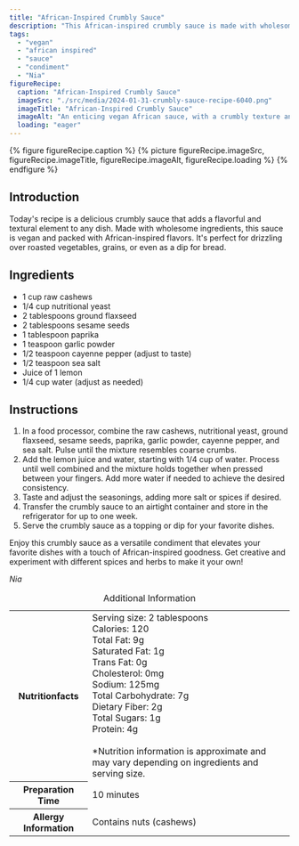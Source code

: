 ```yaml
---
title: "African-Inspired Crumbly Sauce"
description: "This African-inspired crumbly sauce is made with wholesome ingredients and adds a flavorful and textural element to any dish. Vegan and packed with African-inspired flavors, it's perfect for drizzling over roasted vegetables, grains, or as a dip for bread."
tags:
  - "vegan"
  - "african inspired"
  - "sauce"
  - "condiment"
  - "Nia"
figureRecipe: 
  caption: "African-Inspired Crumbly Sauce"
  imageSrc: "./src/media/2024-01-31-crumbly-sauce-recipe-6040.png"
  imageTitle: "African-Inspired Crumbly Sauce"
  imageAlt: "An enticing vegan African sauce, with a crumbly texture and vibrant colors, sits on a rustic wooden table, beckoning to be savored."
  loading: "eager"
---
```


{% figure figureRecipe.caption %}
{% picture figureRecipe.imageSrc, figureRecipe.imageTitle, figureRecipe.imageAlt, figureRecipe.loading %}
{% endfigure %}

## Introduction

Today's recipe is a delicious crumbly sauce that adds a flavorful and textural element to any dish. Made with wholesome ingredients, this sauce is vegan and packed with African-inspired flavors. It's perfect for drizzling over roasted vegetables, grains, or even as a dip for bread.

## Ingredients

- 1 cup raw cashews
- 1/4 cup nutritional yeast
- 2 tablespoons ground flaxseed
- 2 tablespoons sesame seeds
- 1 tablespoon paprika
- 1 teaspoon garlic powder
- 1/2 teaspoon cayenne pepper (adjust to taste)
- 1/2 teaspoon sea salt
- Juice of 1 lemon
- 1/4 cup water (adjust as needed)

## Instructions

1. In a food processor, combine the raw cashews, nutritional yeast, ground flaxseed, sesame seeds, paprika, garlic powder, cayenne pepper, and sea salt. Pulse until the mixture resembles coarse crumbs.
2. Add the lemon juice and water, starting with 1/4 cup of water. Process until well combined and the mixture holds together when pressed between your fingers. Add more water if needed to achieve the desired consistency.
3. Taste and adjust the seasonings, adding more salt or spices if desired.
4. Transfer the crumbly sauce to an airtight container and store in the refrigerator for up to one week.
5. Serve the crumbly sauce as a topping or dip for your favorite dishes.

Enjoy this crumbly sauce as a versatile condiment that elevates your favorite dishes with a touch of African-inspired goodness. Get creative and experiment with different spices and herbs to make it your own!

*Nia*

<table><caption class='sr-only'>Additional Information</caption><tr><th>Nutritionfacts</th><td>Serving size: 2 tablespoons<br />Calories: 120<br />Total Fat: 9g<br />Saturated Fat: 1g<br />Trans Fat: 0g<br />Cholesterol: 0mg<br />Sodium: 125mg<br />Total Carbohydrate: 7g<br />Dietary Fiber: 2g<br />Total Sugars: 1g<br />Protein: 4g<br /><br />*Nutrition information is approximate and may vary depending on ingredients and serving size.&nbsp;</td></tr><tr><th>Preparation Time</th><td>10 minutes&nbsp;</td></tr><tr><th>Allergy Information</th><td>Contains nuts (cashews)&nbsp;</td></tr></table>

